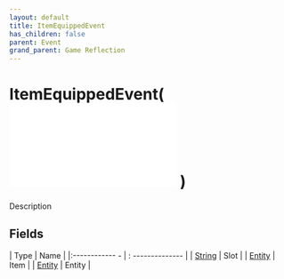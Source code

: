 ```yaml
---
layout: default
title: ItemEquippedEvent
has_children: false
parent: Event
grand_parent: Game Reflection
---
```

# ItemEquippedEvent( ![ EntityEventBase ](game-reflection/events/entity_event_base.md) )
Description 

## Fields
| Type | Name |
|:------------ - | : -------------- |
| [String](game-reflection/components/string.md) | Slot |
| [Entity](game-reflection/classes/entity.md) | Item |
| [Entity](game-reflection/classes/entity.md) | Entity |
